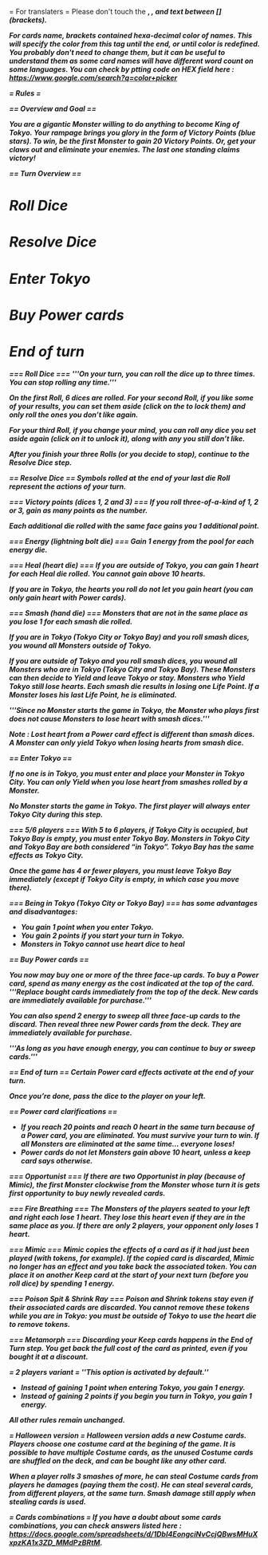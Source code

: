 = For translaters =
<nowiki>Please don't touch the <strong>, <i>, and text between [] (brackets). </nowiki>

For cards name, brackets contained hexa-decimal color of names. This will specify the color from this tag until the end, or until color is redefined. You probably don't need to change them, but it can be useful to understand them as some card names will have different word count on some languages. You can check by ptting code on HEX field here : https://www.google.com/search?q=color+picker

= Rules =

== Overview and Goal ==

You are a gigantic Monster willing to do anything to become King of Tokyo.
Your rampage brings you glory in the form of Victory Points (blue stars). To win, be the first Monster to gain 20 Victory Points.
Or, get your claws out and eliminate your enemies. The last one standing claims victory!

== Turn Overview ==
# Roll Dice
# Resolve Dice
# Enter Tokyo
# Buy Power cards
# End of turn

=== Roll Dice ===
'''On your turn, you can roll the dice up to three times. You can stop rolling any time.'''

On the first Roll, 6 dices are rolled. For your second Roll, if you like some of your results, you can set them aside (click on the to lock them) and only roll the ones you don’t like again.

For your third Roll, if you change your mind, you can roll any dice you set aside again (click on it to unlock it), along with any you still don’t like.

After you finish your three Rolls (or you decide to stop), continue to the Resolve Dice step.

== Resolve Dice ==
Symbols rolled at the end of your last die Roll represent the actions of your turn.

=== Victory points (dices 1, 2 and 3) ===
If you roll three-of-a-kind of 1, 2 or 3, gain as many points as the number.

Each additional die rolled with the same face gains you 1 additional point.

=== Energy (lightning bolt die) ===
Gain 1 energy from the pool for each energy die.

=== Heal (heart die) ===
If you are outside of Tokyo, you can gain 1 heart for each Heal die rolled. You cannot gain above 10 hearts.

If you are in Tokyo, the hearts you roll do not let you gain heart (you can only gain heart with Power cards).

=== Smash (hand die) ===
Monsters that are not in the same place as you lose 1 for each smash die rolled.

If you are in Tokyo (Tokyo City or Tokyo Bay) and you roll smash dices, you wound all Monsters outside of Tokyo.

If you are outside of Tokyo and you roll smash dices, you wound all Monsters who are in Tokyo (Tokyo City and Tokyo Bay). 
These Monsters can then decide to Yield and leave Tokyo or stay. Monsters who Yield Tokyo still lose hearts.
Each smash die results in losing one Life Point.
If a Monster loses his last Life Point, he is eliminated.

'''Since no Monster starts the game in Tokyo, the Monster who plays first does not cause Monsters to lose heart with smash dices.'''

Note : Lost heart from a Power card effect is different than smash dices. A Monster can only yield Tokyo when losing hearts from smash dice.

== Enter Tokyo ==

If no one is in Tokyo, you must enter and place your Monster in Tokyo City.
You can only Yield when you lose heart from smashes rolled by a Monster.

No Monster starts the game in Tokyo. The first player will always enter Tokyo City during this step.

=== 5/6 players ===
With 5 to 6 players, if Tokyo City is occupied, but Tokyo Bay is empty, you must enter Tokyo Bay. Monsters in Tokyo City and Tokyo Bay are both considered “in Tokyo”. Tokyo Bay has the same effects as Tokyo City.

Once the game has 4 or fewer players, you must leave Tokyo Bay immediately (except if Tokyo City is empty, in which case you move there).

=== Being in Tokyo (Tokyo City or Tokyo Bay) ===
has some advantages and disadvantages:
* You gain 1 point when you enter Tokyo.
* You gain 2 points if you start your turn in Tokyo.
* Monsters in Tokyo cannot use heart dice to heal

== Buy Power cards ==

You now may buy one or more of the three face-up cards. To buy a Power card, spend as many energy as the cost indicated at the top of the card. 
'''Replace bought cards immediately from the top of the deck. New cards are immediately available for purchase.'''

You can also spend 2 energy to sweep all three face-up cards to the discard. Then reveal three new Power cards from the deck. They are immediately available for purchase.

'''As long as you have enough energy, you can continue to buy or sweep cards.'''

== End of turn ==
Certain Power card effects activate at the end of your turn.

Once you’re done, pass the dice to the player on your left.

== Power card clarifications ==
* If you reach 20 points and reach 0 heart in the same turn because of a Power card, you are eliminated. You must survive your turn to win. If all Monsters are eliminated at the same time… everyone loses!
* Power cards do not let Monsters gain above 10 heart, unless a keep card says otherwise.

=== Opportunist ===
If there are two Opportunist in play (because of Mimic), the first Monster clockwise from the Monster whose turn it is gets first opportunity to buy newly revealed cards.

=== Fire Breathing ===
The Monsters of the players seated to your left and right each lose 1 heart. They lose this heart even if they are in the same place as you. If there are only 2 players, your opponent only loses 1 heart.

=== Mimic ===
Mimic copies the effects of a card as if it had just been played (with tokens, for example). If the copied card is discarded, Mimic no longer has an effect and you take back the associated token. You can place it on another Keep card at the start of your next turn (before you roll dice) by spending 1 energy.

=== Poison Spit & Shrink Ray ===
Poison and Shrink tokens stay even if their associated cards are discarded. You cannot remove these tokens while you are in Tokyo: you must be outside of Tokyo to use the heart die to remove tokens.

=== Metamorph ===
Discarding your Keep cards happens in the End of Turn step. You get back the full cost of the card as printed, even if you bought it at a discount.

= 2 players variant =
''This option is activated by default.''

* Instead of gaining 1 point when entering Tokyo, you gain 1 energy.
* Instead of gaining 2 points if you begin you turn in Tokyo, you gain 1 energy.

All other rules remain unchanged.

= Halloween version =
Halloween version adds a new Costume cards. Players choose one costume card at the begining of the game. It is possible to have multiple Costume cards, as the unused Costume cards are shuffled on the deck, and can be bought like any other card.

When a player rolls 3 smashes of more, he can steal Costume cards from players he damages (paying them the cost). He can steal several cards, from different players, at the same turn. Smash damage still apply when stealing cards is used.

= Cards combinations =
If you have a doubt about some cards combinations, you can check answers listed here : https://docs.google.com/spreadsheets/d/1DbI4EongciNvCcjQBwsMHuXxpzKA1x3ZD_MMdPzBRtM.
